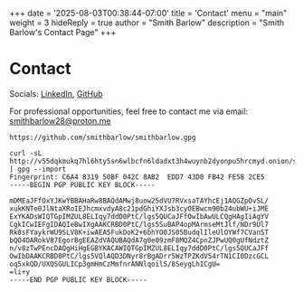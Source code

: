 +++
date = '2025-08-03T00:38:44-07:00'
title = 'Contact'
menu = "main"
weight = 3
hideReply = true
author = "Smith Barlow"
description = "Smith Barlow's Contact Page"
+++
# Contact
Socials: [LinkedIn](https://linkedin.com/in/smith-barlow), [GitHub](https://github.com/smithbarlow)


For professional opportunities, feel free to contact me via email: [smithbarlow28@proton.me](mailto:smithbarlow28@proton.me)

```
https://github.com/smithbarlow/smithbarlow.gpg

curl -sL http://v55dqkmukq7hl6hty5sn6wlbcfn6ldadxt3h4wuynb2dyonpu5hrcmyd.onion/smithbarlow.gpg | gpg --import
Fingerprint: C6A4 8319 50BF 042C 8AB2  EDD7 43D0 FB42 FE58 2CE5
-----BEGIN PGP PUBLIC KEY BLOCK-----

mDMEaJFfOxYJKwYBBAHaRw8BAQdAMwj8uow25dVU7RVxsaTAYhcEj1AQGZpOvSL/
xukKNTe0JlNtaXRoIEJhcmxvdyA8c21pdGhiYXJsb3cyOEBwcm90b24ubWU+iJME
ExYKADsWIQTGpIMZUL8ELIqy7ddD0PtC/lgs5QUCaJFfOwIbAwULCQgHAgIiAgYV
CgkICwIEFgIDAQIeBwIXgAAKCRBD0PtC/lgs5SuBAP4opMArmseMtJlf/NDr9Ul7
Rk8sFYaykrWU9SLV8K+iwAEA5FukDoK2+6bhYO0JS05BudqlIleUlOYWf7CVanST
bQO4OARokV87EgorBgEEAZdVAQUBAQdA7g0e09zmF8MQZ4CpnZJPwUQ0gUfNdztZ
n/v8zTwPEncDAQgHiHgEGBYKACAWIQTGpIMZUL8ELIqy7ddD0PtC/lgs5QUCaJFf
OwIbDAAKCRBD0PtC/lgs5VQlAQD3DNyr8rBgADrr5WzTPZKdV54rTN1CI0DzcGCL
oq5xkQD/UXQSGULICp3gmHmCzMmfnrANNlqoilS/8SeygLhICgU=
=li+y
-----END PGP PUBLIC KEY BLOCK-----
```
